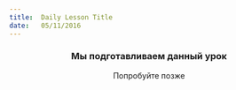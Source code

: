 ```yaml
---
title:  Daily Lesson Title
date:   05/11/2016
---
```


### <center>Мы подготавливаем данный урок</center> 

 <center>Попробуйте позже</center>